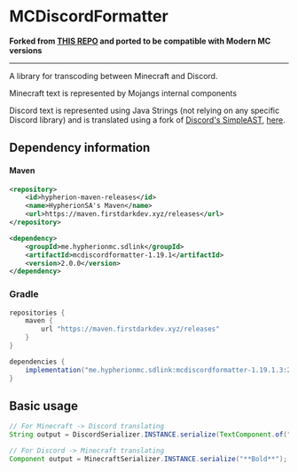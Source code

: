 # MCDiscordFormatter
**Forked from [THIS REPO](https://github.com/QuiltServerTools/MCDiscordReserializer) and ported to be compatible with Modern MC versions**

---

A library for transcoding between Minecraft and Discord.

Minecraft text is represented by Mojangs internal components

Discord text is represented using Java Strings (not relying on any specific Discord library)
and is translated using a fork of [Discord's SimpleAST](https://github.com/discordapp/SimpleAST),
[here](https://github.com/Vankka/SimpleAST).

## Dependency information

#### Maven
```xml
<repository>
    <id>hypherion-maven-releases</id>
    <name>HypherionSA's Maven</name>
    <url>https://maven.firstdarkdev.xyz/releases</url>
</repository>

<dependency>
    <groupId>me.hypherionmc.sdlink</groupId>
    <artifactId>mcdiscordformatter-1.19.1</artifactId>
    <version>2.0.0</version>
</dependency>
```

### Gradle
```groovy
repositories {
    maven {
        url "https://maven.firstdarkdev.xyz/releases"
    }
}

dependencies {
    implementation("me.hypherionmc.sdlink:mcdiscordformatter-1.19.1.3:2.0.0")
}
```

## Basic usage
```java
// For Minecraft -> Discord translating
String output = DiscordSerializer.INSTANCE.serialize(TextComponent.of("Bold").decoration(TextDecoration.BOLD, true));

// For Discord -> Minecraft translating
Component output = MinecraftSerializer.INSTANCE.serialize("**Bold**");
```
